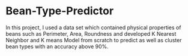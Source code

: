 # Bean-Type-Predictor
In this project, I used a data set which contained physical properties of beans such as Perimeter, Area, Roundness and developed K Nearest Neighbor and K means Model from scratch to predict as well as cluster bean types with an accuracy above 90%.

